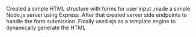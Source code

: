 Created a simple HTML structure with forms for user input ,made a simple Node.js server using Express .After that created server side endpoints to handle the form submission .Finally used ejs 
as a template engine to dynamically generate the HTML 
